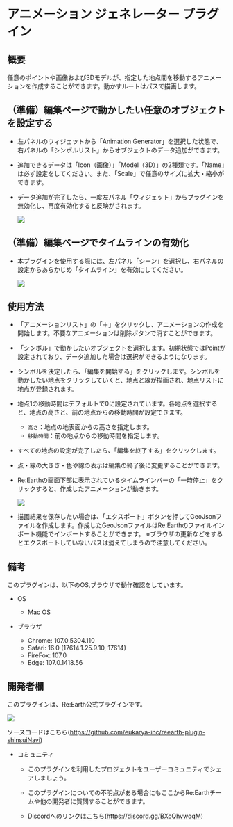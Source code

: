 # アニメーション ジェネレーター プラグイン

## 概要
任意のポイントや画像および3Dモデルが、指定した地点間を移動するアニメーションを作成することができます。動かすルートはパスで描画します。

## （準備）編集ページで動かしたい任意のオブジェクトを設定する

- 左パネルのウィジェットから「Animation Generator」を選択した状態で、右パネルの「シンボルリスト」からオブジェクトのデータ追加ができます。
- 追加できるデータは「Icon（画像）」「Model（3D）」の2種類です。「Name」は必ず設定をしてください。また、「Scale」で任意のサイズに拡大・縮小ができます。
- データ追加が完了したら、一度左パネル「ウィジェット」からプラグインを無効化し、再度有効化すると反映がされます。

    ![](https://eukarya-inc.github.io/reearth-plugin-animationGenerator/src/img1.png)
  

## **（準備）編集ページでタイムラインの有効化**

- 本プラグインを使用する際には、左パネル「シーン」を選択し、右パネルの設定からあらかじめ「タイムライン」を有効にしてください。
  
  ![](https://eukarya-inc.github.io/reearth-plugin-animationGenerator/src/img2.png)


## 使用方法

- 「アニメーションリスト」の「＋」をクリックし、アニメーションの作成を開始します。不要なアニメーションは削除ボタンで消すことができます。
- 「シンボル」で動かしたいオブジェクトを選択します。初期状態ではPointが設定されており、データ追加した場合は選択ができるようになります。
- シンボルを決定したら、「編集を開始する」をクリックします。シンボルを動かしたい地点をクリックしていくと、地点と線が描画され、地点リストに地点が登録されます。
- 地点1の移動時間はデフォルトで0に設定されています。各地点を選択すると、地点の高さと、前の地点からの移動時間が設定できます。
    - `高さ`：地点の地表面からの高さを指定します。
    - `移動時間`：前の地点からの移動時間を指定します。
- すべての地点の設定が完了したら、「編集を終了する」をクリックします。
- 点・線の大きさ・色や線の表示は編集の終了後に変更することができます。
- Re:Earthの画面下部に表示されているタイムラインバーの「一時停止」をクリックすると、作成したアニメーションが動きます。
  
  ![](https://eukarya-inc.github.io/reearth-plugin-animationGenerator/src/img3.png)

- 描画結果を保存したい場合は、「エクスポート」ボタンを押してGeoJsonファイルを作成します。作成したGeoJsonファイルはRe:Earthのファイルインポート機能でインポートすることができます。
※ブラウザの更新などをするとエクスポートしていないパスは消えてしまうので注意してください。

## 備考

このプラグインは、以下のOS,ブラウザで動作確認をしています。

- OS
  - Mac OS

- ブラウザ
  - Chrome: 107.0.5304.110
  - Safari: 16.0 (17614.1.25.9.10, 17614)
  - FireFox: 107.0
  - Edge: 107.0.1418.56

## 開発者欄

このプラグインは、Re:Earth公式プラグインです。

 ![](https://eukarya-inc.github.io/reearth-plugin-shinsuiNavi/src/logo-3.png)

ソースコードはこちら(https://github.com/eukarya-inc/reearth-plugin-shinsuiNavi)

- コミュニティ

  - このプラグインを利用したプロジェクトをユーザーコミュニティでシェアしましょう。

  - このプラグインについての不明点がある場合にもここからRe:Earthチームや他の開発者に質問することができます。

  - Discordへのリンクはこちら(https://discord.gg/BXcQhvwqqM)
